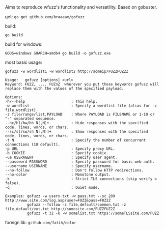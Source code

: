 Aims to reproduce wfuzz's functionality and versatility. Based on gobuster.

get:
`go get github.com/braaaax/gofuzz`

build:

`go build`

build for windows: 

`GOOS=windows GOARCH=amd64 go build -o gofuzz.exe`

most basic usage:

`gofuzz -w wordlist1 -w wordlist2 http://someip/FUZZFUZ2Z`


```
Usage:   gofuzz [options] <url>
Keyword: FUZZ, ..., FUZnZ  wherever you put these keywords gofuzz will replace them with the values of the specified payload.

Options:
-h/--help                     : This help.
-w wordlist                   : Specify a wordlist file (alias for -z file,wordlist).
-z file/range/list,PAYLOAD    : Where PAYLOAD is FILENAME or 1-10 or "-" separated sequence.
--hc/hl/hw/hh N[,N]+          : Hide responses with the specified code, lines, words, or chars.
--sc/sl/sw/sh N[,N]]+         : Show responses with the specified code, lines, words, or chars.
-t N                          : Specify the number of concurrent connections (10 default).
-p URL                        : Specify proxy URL.
-b COOKIE                     : Specify cookie.
-ua USERAGENT                 : Specify user agent.
--password PASSWORD           : Specify password for basic web auth.
--username USERNAME           : Specify username.
--no-follow                   : Don't follow HTTP redirections.
--no-color                    : Monotone output.
-k                            : Strict TLS connections (skip verify = false).
-q                            : Quiet mode.

Examples: gofuzz -w users.txt -w pass.txt --sc 200 http://www.site.com/log.asp?user=FUZZ&pass=FUZ2Z
          gofuzz --follow -z file,default/common.txt -z file,default/ext.txt http://somesite.com/FUZZFUZ2Z
          gofuzz -t 32 -k -w somelist.txt https://someTLSsite.com/FUZZ
```

foreign lib: 
`github.com/fatih/color`
